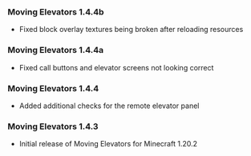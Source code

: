 ### Moving Elevators 1.4.4b
- Fixed block overlay textures being broken after reloading resources

### Moving Elevators 1.4.4a
- Fixed call buttons and elevator screens not looking correct

### Moving Elevators 1.4.4
- Added additional checks for the remote elevator panel

### Moving Elevators 1.4.3
- Initial release of Moving Elevators for Minecraft 1.20.2
